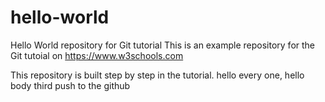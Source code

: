 # hello-world
Hello World repository for Git tutorial
This is an example repository for the Git tutoial on https://www.w3schools.com

This repository is built step by step in the tutorial.
hello every one, hello body
third
push to the github